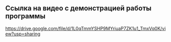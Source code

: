 ## Ссылка на видео с демонстрацией работы программы
https://drive.google.com/file/d/1L0qTmmYSHP9MYriuaP7ZK1u1_TmxVq0K/view?usp=sharing

